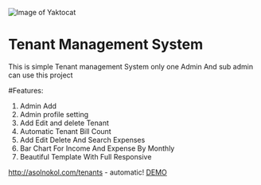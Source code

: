 
![Image of Yaktocat](http://asolnokol.com/tenants/public/assets/images/main_cover.jpg)
# Tenant Management System
This is simple Tenant management System only one Admin And sub admin can use this project 

#Features:

1.  Admin Add
2.  Admin profile setting
3.  Add Edit and delete Tenant
4.  Automatic Tenant Bill Count
5.  Add Edit Delete And Search Expenses
6.  Bar Chart For Income And Expense By Monthly
7.  Beautiful Template With Full Responsive    

http://asolnokol.com/tenants - automatic!
[DEMO](http://asolnokol.com/tenants)
